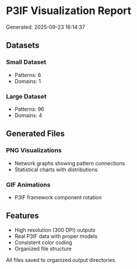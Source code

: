 # P3IF Visualization Report

Generated: 2025-09-23 16:14:37

## Datasets

### Small Dataset
- Patterns: 6
- Domains: 1

### Large Dataset  
- Patterns: 96
- Domains: 4

## Generated Files

### PNG Visualizations
- Network graphs showing pattern connections
- Statistical charts with distributions

### GIF Animations
- P3IF framework component rotation

## Features
- High resolution (300 DPI) outputs
- Real P3IF data with proper models
- Consistent color coding
- Organized file structure

All files saved to organized output directories.
